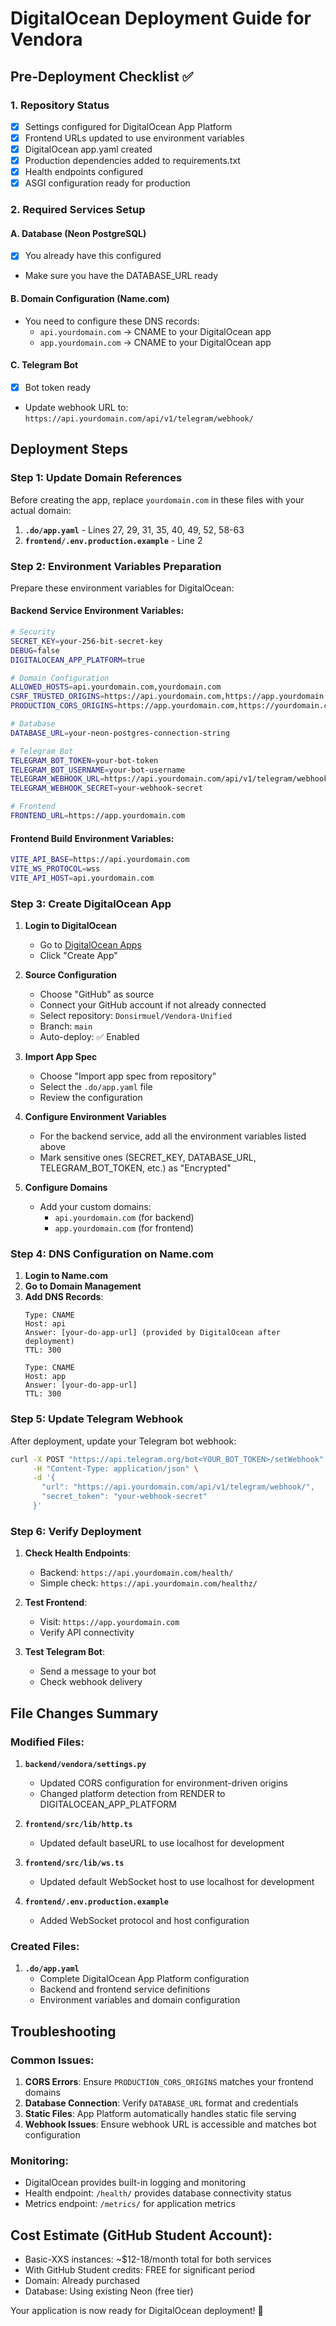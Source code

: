 # DigitalOcean Deployment Guide for Vendora

## Pre-Deployment Checklist ✅

### 1. Repository Status
- [x] Settings configured for DigitalOcean App Platform
- [x] Frontend URLs updated to use environment variables
- [x] DigitalOcean app.yaml created
- [x] Production dependencies added to requirements.txt
- [x] Health endpoints configured
- [x] ASGI configuration ready for production

### 2. Required Services Setup

#### A. Database (Neon PostgreSQL)
- [x] You already have this configured
- Make sure you have the DATABASE_URL ready

#### B. Domain Configuration (Name.com)
- You need to configure these DNS records:
  - `api.yourdomain.com` → CNAME to your DigitalOcean app
  - `app.yourdomain.com` → CNAME to your DigitalOcean app

#### C. Telegram Bot
- [x] Bot token ready
- Update webhook URL to: `https://api.yourdomain.com/api/v1/telegram/webhook/`

## Deployment Steps

### Step 1: Update Domain References
Before creating the app, replace `yourdomain.com` in these files with your actual domain:

1. **`.do/app.yaml`** - Lines 27, 29, 31, 35, 40, 49, 52, 58-63
2. **`frontend/.env.production.example`** - Line 2

### Step 2: Environment Variables Preparation
Prepare these environment variables for DigitalOcean:

#### Backend Service Environment Variables:
```bash
# Security
SECRET_KEY=your-256-bit-secret-key
DEBUG=false
DIGITALOCEAN_APP_PLATFORM=true

# Domain Configuration
ALLOWED_HOSTS=api.yourdomain.com,yourdomain.com
CSRF_TRUSTED_ORIGINS=https://api.yourdomain.com,https://app.yourdomain.com
PRODUCTION_CORS_ORIGINS=https://app.yourdomain.com,https://yourdomain.com

# Database
DATABASE_URL=your-neon-postgres-connection-string

# Telegram Bot
TELEGRAM_BOT_TOKEN=your-bot-token
TELEGRAM_BOT_USERNAME=your-bot-username
TELEGRAM_WEBHOOK_URL=https://api.yourdomain.com/api/v1/telegram/webhook/
TELEGRAM_WEBHOOK_SECRET=your-webhook-secret

# Frontend
FRONTEND_URL=https://app.yourdomain.com
```

#### Frontend Build Environment Variables:
```bash
VITE_API_BASE=https://api.yourdomain.com
VITE_WS_PROTOCOL=wss
VITE_API_HOST=api.yourdomain.com
```

### Step 3: Create DigitalOcean App

1. **Login to DigitalOcean**
   - Go to [DigitalOcean Apps](https://cloud.digitalocean.com/apps)
   - Click "Create App"

2. **Source Configuration**
   - Choose "GitHub" as source
   - Connect your GitHub account if not already connected
   - Select repository: `Donsirmuel/Vendora-Unified`
   - Branch: `main`
   - Auto-deploy: ✅ Enabled

3. **Import App Spec**
   - Choose "Import app spec from repository"
   - Select the `.do/app.yaml` file
   - Review the configuration

4. **Configure Environment Variables**
   - For the backend service, add all the environment variables listed above
   - Mark sensitive ones (SECRET_KEY, DATABASE_URL, TELEGRAM_BOT_TOKEN, etc.) as "Encrypted"

5. **Configure Domains**
   - Add your custom domains:
     - `api.yourdomain.com` (for backend)
     - `app.yourdomain.com` (for frontend)

### Step 4: DNS Configuration on Name.com

1. **Login to Name.com**
2. **Go to Domain Management**
3. **Add DNS Records**:
   ```
   Type: CNAME
   Host: api
   Answer: [your-do-app-url] (provided by DigitalOcean after deployment)
   TTL: 300
   
   Type: CNAME  
   Host: app
   Answer: [your-do-app-url]
   TTL: 300
   ```

### Step 5: Update Telegram Webhook

After deployment, update your Telegram bot webhook:

```bash
curl -X POST "https://api.telegram.org/bot<YOUR_BOT_TOKEN>/setWebhook" \
     -H "Content-Type: application/json" \
     -d '{
       "url": "https://api.yourdomain.com/api/v1/telegram/webhook/",
       "secret_token": "your-webhook-secret"
     }'
```

### Step 6: Verify Deployment

1. **Check Health Endpoints**:
   - Backend: `https://api.yourdomain.com/health/`
   - Simple check: `https://api.yourdomain.com/healthz/`

2. **Test Frontend**:
   - Visit: `https://app.yourdomain.com`
   - Verify API connectivity

3. **Test Telegram Bot**:
   - Send a message to your bot
   - Check webhook delivery

## File Changes Summary

### Modified Files:
1. **`backend/vendora/settings.py`**
   - Updated CORS configuration for environment-driven origins
   - Changed platform detection from RENDER to DIGITALOCEAN_APP_PLATFORM

2. **`frontend/src/lib/http.ts`**
   - Updated default baseURL to use localhost for development

3. **`frontend/src/lib/ws.ts`**
   - Updated default WebSocket host to use localhost for development

4. **`frontend/.env.production.example`**
   - Added WebSocket protocol and host configuration

### Created Files:
1. **`.do/app.yaml`**
   - Complete DigitalOcean App Platform configuration
   - Backend and frontend service definitions
   - Environment variables and domain configuration

## Troubleshooting

### Common Issues:

1. **CORS Errors**: Ensure `PRODUCTION_CORS_ORIGINS` matches your frontend domains
2. **Database Connection**: Verify `DATABASE_URL` format and credentials
3. **Static Files**: App Platform automatically handles static file serving
4. **Webhook Issues**: Ensure webhook URL is accessible and matches bot configuration

### Monitoring:
- DigitalOcean provides built-in logging and monitoring
- Health endpoint: `/health/` provides database connectivity status
- Metrics endpoint: `/metrics/` for application metrics

## Cost Estimate (GitHub Student Account):
- Basic-XXS instances: ~$12-18/month total for both services
- With GitHub Student credits: FREE for significant period
- Domain: Already purchased
- Database: Using existing Neon (free tier)

Your application is now ready for DigitalOcean deployment! 🚀
